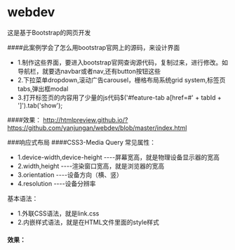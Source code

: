 # webdev
这是基于Bootstrap的网页开发

####此案例学会了怎么用bootstrap官网上的源码，来设计界面
* 1.制作这些界面，要进入bootstrap官网查询源代码，复制过来，进行修改。如导航栏，就要选navbar或者nav,还有button按钮这些
* 2.下拉菜单dropdown,滚动广告carousel，栅格布局系统grid system,标签页tabs,弹出框modal
* 3.打开标签页的内容用了少量的js代码$('#feature-tab a[href=#' + tabId + ']').tab('show');

####效果：
http://htmlpreview.github.io/?https://github.com/yanjungan/webdev/blob/master/index.html

###响应式布局
####CSS3-Media Query
常见属性：
* 1.device-width,device-height ----屏幕宽高，就是物理设备显示器的宽高
* 2.width,height  ----渲染窗口宽高，就是浏览器的宽高
* 3.orientation ----设备方向（横、竖）
* 4.resolution ----设备分辨率

基本语法：
* 1.外联CSS语法，就是link.css
* 2.内嵌样式语法，就是在HTML文件里面的style样式
#### 效果：

